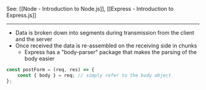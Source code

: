 See: [[Node - Introduction to Node.js]], [[Express - Introduction to Express.js]]

--- 

* Data is broken down into segments during transmission from the client and the server
* Once received the data is re-assembled on the receiving side in chunks
	* Express has a "body-parser" package that makes the parsing of the body easier 
```js
const postForm = (req, res) => {
	const { body } = req; // simply refer to the body object
};
```
